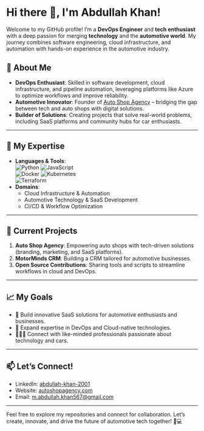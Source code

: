 # Hi there 👋, I'm Abdullah Khan!

Welcome to my GitHub profile! I’m a **DevOps Engineer** and **tech enthusiast** with a deep passion for merging **technology** and the **automotive world**. My journey combines software engineering, cloud infrastructure, and automation with hands-on experience in the automotive industry.

## 🚗 About Me  
- **DevOps Enthusiast**: Skilled in software development, cloud infrastructure, and pipeline automation, leveraging platforms like Azure to optimize workflows and improve reliability.  
- **Automotive Innovator**: Founder of [Auto Shop Agency](https://autoshopagency.webflow.io) – bridging the gap between tech and auto shops with digital solutions.  
- **Builder of Solutions**: Creating projects that solve real-world problems, including SaaS platforms and community hubs for car enthusiasts.  

---

## 🔧 My Expertise
- **Languages & Tools**:  
  ![Python](https://img.shields.io/badge/Code-Python-blue) ![JavaScript](https://img.shields.io/badge/Code-JavaScript-yellow)  
  ![Docker](https://img.shields.io/badge/Tools-Docker-blue) ![Kubernetes](https://img.shields.io/badge/Tools-Kubernetes-lightblue)  
  ![Terraform](https://img.shields.io/badge/Tools-Terraform-purple)  
- **Domains**:  
  - Cloud Infrastructure & Automation  
  - Automotive Technology & SaaS Development  
  - CI/CD & Workflow Optimization  

---

## 🌱 Current Projects
1. **Auto Shop Agency**: Empowering auto shops with tech-driven solutions (branding, marketing, and SaaS platforms).  
2. **MotorMinds CRM**: Building a CRM tailored for automotive businesses.  
3. **Open Source Contributions**: Sharing tools and scripts to streamline workflows in cloud and DevOps.

---

## 📈 My Goals
- 🔨 Build innovative SaaS solutions for automotive enthusiasts and businesses.  
- 🚀 Expand expertise in DevOps and Cloud-native technologies.  
- 🧑‍🤝‍🧑 Connect with like-minded professionals passionate about technology and cars.  

---

## 📫 Let’s Connect!
- LinkedIn: [abdullah-khan-2001](https://www.linkedin.com/in/abdullah-khan-2001/)
- Website: [autoshopagency.com](https://example.com)  
- Email: [m.abdullah.khan567@gmail.com](mailto:m.abdullah.khan567@gmail.com)

---

Feel free to explore my repositories and connect for collaboration. Let’s create, innovate, and drive the future of automotive tech together! 🚗💻
